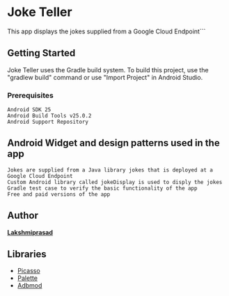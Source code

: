 # Joke Teller
This app displays the jokes supplied from a Google Cloud Endpoint```


## Getting Started
Joke Teller uses the Gradle build system. To build this project, use the "gradlew build" command or use "Import Project" in Android Studio.

### Prerequisites
```
Android SDK 25
Android Build Tools v25.0.2
Android Support Repository
```
## Android Widget and design patterns used in the app
```
Jokes are supplied from a Java library jokes that is deployed at a Google Cloud Endpoint
Custom Android library called jokeDisplay is used to disply the jokes
Gradle test case to verify the basic functionality of the app
Free and paid versions of the app
```
## Author
[**Lakshmiprasad**](https://github.com/sLakshmiprasad)

## Libraries
* [Picasso](http://square.github.io/picasso/)
* [Palette](https://developer.android.com/training/material/palette-colors.html)
* [Adbmod](https://firebase.google.com/docs/admob/admob-firebase)
